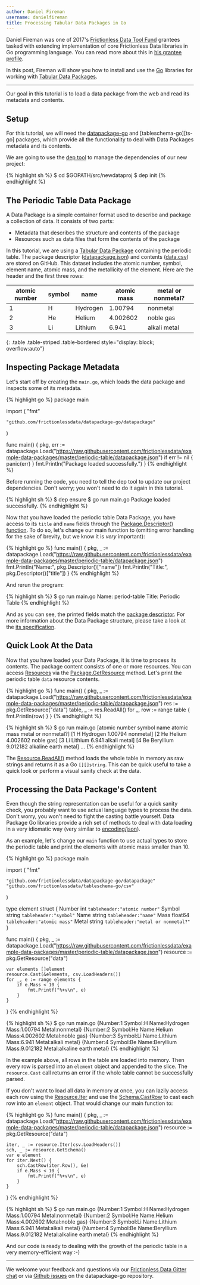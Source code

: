 ```yaml
---
author: Daniel Fireman
username: danielfireman
title: Processing Tabular Data Packages in Go
---
```

Daniel Fireman was one of 2017's [Frictionless Data Tool Fund][toolfund] grantees tasked with extending implementation of core Frictionless Data libraries in Go programming language. You can read more about this in [his grantee profile](https://frictionlessdata.io/articles/daniel-fireman/).

In this post, Fireman will show you how to install and use the [Go](http://golang.org) libraries for working with [Tabular Data Packages][tdp].

---

Our goal in this tutorial is to load a data package from the web and read its metadata and contents.

## Setup
For this tutorial, we will need the [datapackage-go][dp-go] and [tableschema-go][ts-go] packages, which provide all the functionality to deal with Data Packages metadata and its contents.

We are going to use the [dep tool](https://golang.github.io/dep/) to manage the dependencies of our new project:

{% highlight sh %}
$ cd $GOPATH/src/newdataproj
$ dep init
{% endhighlight %}

## The Periodic Table Data Package

A Data Package is a simple container format used to describe and package a collection of data. It consists of two parts:

* Metadata that describes the structure and contents of the package
* Resources such as data files that form the contents of the package

In this tutorial, we are using a [Tabular Data Package][tdp] containing the periodic table. The package descriptor ([datapackage.json](https://raw.githubusercontent.com/frictionlessdata/example-data-packages/master/periodic-table/datapackage.json)) and contents ([data.csv](https://raw.githubusercontent.com/frictionlessdata/example-data-packages/master/periodic-table/data.csv)) are stored on GitHub. This dataset includes the atomic number, symbol, element name, atomic mass, and the metallicity of the element. Here are the header and the first three rows:

| atomic number | symbol | name     | atomic mass | metal or nonmetal? |
|---------------|--------|----------|-------------|--------------------|
| 1             | H      | Hydrogen | 1.00794     | nonmetal           |
| 2             | He     | Helium   | 4.002602    | noble gas          |
| 3             | Li     | Lithium  | 6.941       | alkali metal       |
{: .table .table-striped .table-bordered style="display: block; overflow:auto"}

## Inspecting Package Metadata

Let's start off by creating the `main.go`, which loads the data package and inspects some of its metadata.

{% highlight go %}
package main

import (
    "fmt"

    "github.com/frictionlessdata/datapackage-go/datapackage"
)

func main() {
    pkg, err := datapackage.Load("https://raw.githubusercontent.com/frictionlessdata/example-data-packages/master/periodic-table/datapackage.json")
    if err != nil {
        panic(err)
    }
    fmt.Println("Package loaded successfully.")
}
{% endhighlight %}

Before running the code, you need to tell the dep tool to update our project dependencies. Don't worry; you won't need to do it again in this tutorial.

{% highlight sh %}
$ dep ensure
$ go run main.go
Package loaded successfully.
{% endhighlight %}

Now that you have loaded the periodic table Data Package, you have access to its `title` and `name` fields through the [Package.Descriptor() function](https://godoc.org/github.com/frictionlessdata/datapackage-go/datapackage#Package.Descriptor).  To do so, let's change our main function to (omitting error handling for the sake of brevity, but we know it is _very_ important):

{% highlight go %}
func main() {
    pkg, _ := datapackage.Load("https://raw.githubusercontent.com/frictionlessdata/example-data-packages/master/periodic-table/datapackage.json")
    fmt.Println("Name:", pkg.Descriptor()["name"])
    fmt.Println("Title:", pkg.Descriptor()["title"])
}
{% endhighlight %}

And rerun the program:

{% highlight sh %}
$ go run main.go
Name: period-table
Title: Periodic Table
{% endhighlight %}

And as you can see, the printed fields match the [package descriptor](https://raw.githubusercontent.com/frictionlessdata/example-data-packages/master/periodic-table/datapackage.json). For more information about the Data Package structure, please take a look at the [its specification](https://frictionlessdata.io/specs/data-package/).

## Quick Look At the Data

Now that you have loaded your Data Package, it is time to process its contents. The package content consists of one or more resources. You can access [Resources][dp-go-resource] via the [Package.GetResource](https://godoc.org/github.com/frictionlessdata/datapackage-go/datapackage#Package.GetResource()) method. Let's print the periodic table `data` resource contents.

{% highlight go %}
func main() {
    pkg, _ := datapackage.Load("https://raw.githubusercontent.com/frictionlessdata/example-data-packages/master/periodic-table/datapackage.json")
    res := pkg.GetResource("data")
    table, _ := res.ReadAll()
    for _, row := range table {
        fmt.Println(row)
    }
}
{% endhighlight %}

{% highlight sh %}
$ go run main.go
[atomic number symbol name atomic mass metal or nonmetal?]
[1 H Hydrogen 1.00794 nonmetal]
[2 He Helium 4.002602 noble gas]
[3 Li Lithium 6.941 alkali metal]
[4 Be Beryllium 9.012182 alkaline earth metal]
...
{% endhighlight %}

The [Resource.ReadAll()](https://godoc.org/github.com/frictionlessdata/datapackage-go/datapackage#Resource.ReadAll) method loads the whole table in memory as raw strings and returns it as a Go `[][]string`. This can be quick useful to take a quick look or perform a visual sanity check at the data.

## Processing the Data Package's Content

Even though the string representation can be useful for a quick sanity check, you probably want to use actual language types to process the data. Don't worry, you won't need to fight the casting battle yourself. Data Package Go libraries provide a rich set of methods to deal with data loading in a very idiomatic way (very similar to [encoding/json](https://golang.org/pkg/encoding/json/)).

As an example, let's change our `main` function to use actual types to store the periodic table and print the elements with atomic mass smaller than 10.

{% highlight go %}
package main

import (
    "fmt"

    "github.com/frictionlessdata/datapackage-go/datapackage"
    "github.com/frictionlessdata/tableschema-go/csv"
)

type element struct {
    Number int     `tableheader:"atomic number"`
    Symbol string  `tableheader:"symbol"`
    Name   string  `tableheader:"name"`
    Mass   float64 `tableheader:"atomic mass"`
    Metal  string  `tableheader:"metal or nonmetal?"`
}

func main() {
    pkg, _ := datapackage.Load("https://raw.githubusercontent.com/frictionlessdata/example-data-packages/master/periodic-table/datapackage.json")
    resource := pkg.GetResource("data")

    var elements []element
    resource.Cast(&elements, csv.LoadHeaders())
    for _, e := range elements {
        if e.Mass < 10 {
            fmt.Printf("%+v\n", e)
        }
    }
}
{% endhighlight %}

{% highlight sh %}
$ go run main.go
{Number:1 Symbol:H Name:Hydrogen Mass:1.00794 Metal:nonmetal}
{Number:2 Symbol:He Name:Helium Mass:4.002602 Metal:noble gas}
{Number:3 Symbol:Li Name:Lithium Mass:6.941 Metal:alkali metal}
{Number:4 Symbol:Be Name:Beryllium Mass:9.012182 Metal:alkaline earth metal}
{% endhighlight %}

In the example above, all rows in the table are loaded into memory. Then every row is parsed into an `element` object and appended to the slice. The `resource.Cast` call returns an error if the whole table cannot be successfully parsed.

If you don't want to load all data in memory at once, you can lazily access each row using the [Resource.Iter](https://godoc.org/github.com/frictionlessdata/datapackage-go/datapackage#Resource.Iter) and use the [Schema.CastRow](https://godoc.org/github.com/frictionlessdata/tableschema-go/schema#Schema.CastRow) to cast each row into an `element` object. That would change our main function to:

{% highlight go %}
func main() {
    pkg, _ := datapackage.Load("https://raw.githubusercontent.com/frictionlessdata/example-data-packages/master/periodic-table/datapackage.json")
    resource := pkg.GetResource("data")

    iter, _ := resource.Iter(csv.LoadHeaders())
    sch, _ := resource.GetSchema()
    var e element
    for iter.Next() {
        sch.CastRow(iter.Row(), &e)
        if e.Mass < 10 {
            fmt.Printf("%+v\n", e)
        }
    }
}
{% endhighlight %}

{% highlight sh %}
$ go run main.go
{Number:1 Symbol:H Name:Hydrogen Mass:1.00794 Metal:nonmetal}
{Number:2 Symbol:He Name:Helium Mass:4.002602 Metal:noble gas}
{Number:3 Symbol:Li Name:Lithium Mass:6.941 Metal:alkali metal}
{Number:4 Symbol:Be Name:Beryllium Mass:9.012182 Metal:alkaline earth metal}
{% endhighlight %}

And our code is ready to dealing with the growth of the periodic table in a very memory-efficient way :-)

---

We welcome your feedback and questions via our [Frictionless Data Gitter chat][fd-gitter] or via [Github issues][dp-go-issues] on the datapackage-go repository.

[dp]: https://frictionlessdata.io/specs/data-package/
[tdp]: https://frictionlessdata.io/specs/tabular-data-package/
[toolfund]: https://toolfund.frictionlessdata.io
[toolfund-okgreece]:https://frictionlessdata.io/articles/open-knowledge-greece/
[dp-go]: https://github.com/frictionlessdata/datapackage-go
[ts]:https://frictionlessdata.io/guides/table-schema/
[dp-go-resource]:https://godoc.org/github.com/frictionlessdata/datapackage-go/datapackage#Resource
[fd-gitter]: http://gitter.im/frictionlessdata/chat
[dp-go-issues]: https://github.com/frictionlessdata/datapackage-go/issues
